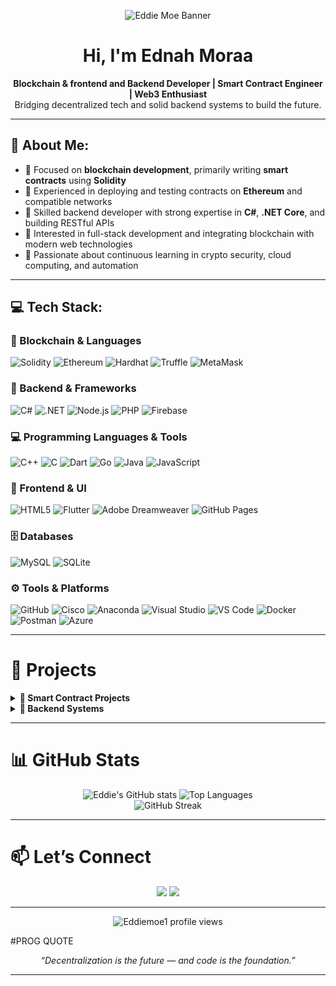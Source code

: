 <p align="center">
  <img src="https://readme-hero-images.vercel.app/api?username=Eddiemoe1&heroText=Eddie%20Moe&width=1000&height=400" alt="Eddie Moe Banner" />
</p>

<h1 align="center">Hi, I'm Ednah Moraa</h1>

<p align="center">
  <strong>Blockchain & frontend and Backend Developer | Smart Contract Engineer | Web3 Enthusiast</strong><br/>
  Bridging decentralized tech and solid backend systems to build the future.
</p>

---

## 💫 About Me:

- 🔹 Focused on **blockchain development**, primarily writing **smart contracts** using **Solidity**  
- 🔹 Experienced in deploying and testing contracts on **Ethereum** and compatible networks  
- 🔹 Skilled backend developer with strong expertise in **C#**, **.NET Core**, and building RESTful APIs  
- 🔹 Interested in full-stack development and integrating blockchain with modern web technologies  
- 🔹 Passionate about continuous learning in crypto security, cloud computing, and automation  

---

## 💻 Tech Stack:

### 🧱 Blockchain & Languages  
![Solidity](https://img.shields.io/badge/Solidity-363636?style=for-the-badge&logo=solidity&logoColor=white)
![Ethereum](https://img.shields.io/badge/Ethereum-3C3C3D?style=for-the-badge&logo=ethereum&logoColor=white)
![Hardhat](https://img.shields.io/badge/Hardhat-1C1C1C?style=for-the-badge&logo=ethereum&logoColor=yellow)
![Truffle](https://img.shields.io/badge/Truffle-3C1E1E?style=for-the-badge&logo=truffle&logoColor=white)
![MetaMask](https://img.shields.io/badge/MetaMask-F6851B?style=for-the-badge&logo=metamask&logoColor=white)

### 🔧 Backend & Frameworks  
![C#](https://img.shields.io/badge/C%23-68217A?style=for-the-badge&logo=csharp&logoColor=white)
![.NET](https://img.shields.io/badge/.NET-512BD4?style=for-the-badge&logo=dotnet&logoColor=white)
![Node.js](https://img.shields.io/badge/Node.js-339933?style=for-the-badge&logo=nodedotjs&logoColor=white)
![PHP](https://img.shields.io/badge/PHP-777BB4?style=for-the-badge&logo=php&logoColor=white)
![Firebase](https://img.shields.io/badge/Firebase-FFCA28?style=for-the-badge&logo=firebase&logoColor=black)

### 💻 Programming Languages & Tools  
![C++](https://img.shields.io/badge/C++-00599C?style=for-the-badge&logo=c%2b%2b&logoColor=white)
![C](https://img.shields.io/badge/C-00599C?style=for-the-badge&logo=c&logoColor=white)
![Dart](https://img.shields.io/badge/Dart-0175C2?style=for-the-badge&logo=dart&logoColor=white)
![Go](https://img.shields.io/badge/Go-00ADD8?style=for-the-badge&logo=go&logoColor=white)
![Java](https://img.shields.io/badge/Java-007396?style=for-the-badge&logo=java&logoColor=white)
![JavaScript](https://img.shields.io/badge/JavaScript-F7DF1E?style=for-the-badge&logo=javascript&logoColor=black)

### 🎨 Frontend & UI  
![HTML5](https://img.shields.io/badge/HTML5-E34F26?style=for-the-badge&logo=html5&logoColor=white)
![Flutter](https://img.shields.io/badge/Flutter-02569B?style=for-the-badge&logo=flutter&logoColor=white)
![Adobe Dreamweaver](https://img.shields.io/badge/Adobe%20Dreamweaver-FF61F6?style=for-the-badge&logo=adobe&logoColor=white)
![GitHub Pages](https://img.shields.io/badge/GitHub%20Pages-121013?style=for-the-badge&logo=github&logoColor=white)

### 🗄️ Databases  
![MySQL](https://img.shields.io/badge/MySQL-4479A1?style=for-the-badge&logo=mysql&logoColor=white)
![SQLite](https://img.shields.io/badge/SQLite-003B57?style=for-the-badge&logo=sqlite&logoColor=white)

### ⚙️ Tools & Platforms  
![GitHub](https://img.shields.io/badge/GitHub-181717?style=for-the-badge&logo=github&logoColor=white)
![Cisco](https://img.shields.io/badge/Cisco-1BA0D7?style=for-the-badge&logo=cisco&logoColor=white)
![Anaconda](https://img.shields.io/badge/Anaconda-42B029?style=for-the-badge&logo=anaconda&logoColor=white)
![Visual Studio](https://img.shields.io/badge/Visual%20Studio-5C2D91?style=for-the-badge&logo=visualstudio&logoColor=white)
![VS Code](https://img.shields.io/badge/VS%20Code-007ACC?style=for-the-badge&logo=visualstudiocode&logoColor=white)
![Docker](https://img.shields.io/badge/Docker-2496ED?style=for-the-badge&logo=docker&logoColor=white)
![Postman](https://img.shields.io/badge/Postman-FF6C37?style=for-the-badge&logo=postman&logoColor=white)
![Azure](https://img.shields.io/badge/Azure-0089D6?style=for-the-badge&logo=microsoftazure&logoColor=white)

---

# 💼 Projects

<details>
  <summary><strong>📂 Smart Contract Projects</strong></summary>

- 🪙 **ERC-20 Token System** – Custom token with mint, burn, and ownership logic  
- 🗳️ **Decentralized Voting App** – Secure, transparent voting using Solidity + React  
- 🎨 **NFT Minting Platform** – ERC-721 contracts with metadata storage and minting dashboard  

</details>

<details>
  <summary><strong>📂 Backend Systems</strong></summary>

- 🧑‍🎓 **Student Management System** – Built with C#, .NET, EF Core & SQL Server  
- 📦 **Inventory Tracker API** – RESTful service using ASP.NET Core Web API  

</details>

---

# 📊 GitHub Stats

<p align="center">
  <img src="https://github-readme-stats.vercel.app/api?username=Eddiemoe1&show_icons=true&theme=radical" alt="Eddie's GitHub stats" />
  <img src="https://github-readme-stats.vercel.app/api/top-langs/?username=Eddiemoe1&layout=compact&theme=radical" alt="Top Languages" />
  <br/>
  <img src="https://github-readme-streak-stats.herokuapp.com?user=Eddiemoe1&theme=radical&hide_border=false" alt="GitHub Streak" />
</p>

---

# 📫 Let’s Connect

<p align="center">
  <a href="https://www.linkedin.com/in/ednah-moraa-11744927a"><img src="https://img.shields.io/badge/LinkedIn-blue?style=for-the-badge&logo=linkedin&logoColor=white" /></a>
  <a href="mailto:ednahmoraa@gmail.com.com"><img src="https://img.shields.io/badge/Email-D14836?style=for-the-badge&logo=gmail&logoColor=white" /></a>
</p>

---

<p align="center">
  <img src="https://komarev.com/ghpvc/?username=Eddiemoe1&style=flat-square&color=blue" alt="Eddiemoe1 profile views" />
</p>

#PROG QUOTE
<p align="center"><i>“Decentralization is the future — and code is the foundation.”</i></p>

---
